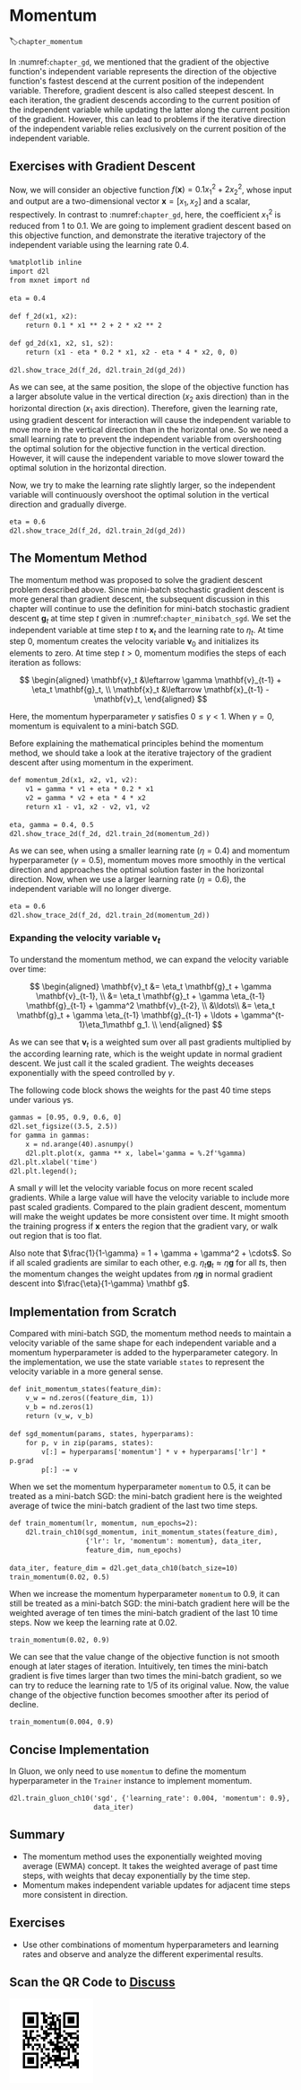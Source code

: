 # Momentum
:label:`chapter_momentum`

In :numref:`chapter_gd`, we
mentioned that the gradient of the objective function's independent variable
represents the direction of the objective function's fastest descend at the
current position of the independent variable. Therefore, gradient descent is
also called steepest descent. In each iteration, the gradient descends according
to the current position of the independent variable while updating the latter
along the current position of the gradient. However, this can lead to problems
if the iterative direction of the independent variable relies exclusively on the
current position of the independent variable.


## Exercises with Gradient Descent

Now, we will consider an objective function $f(\boldsymbol{x})=0.1x_1^2+2x_2^2$,
whose input and output are a two-dimensional vector $\boldsymbol{x} =
[x_1, x_2]$ and a scalar, respectively. In contrast to :numref:`chapter_gd`,
here, the coefficient $x_1^2$ is reduced from $1$ to $0.1$. We are going to
implement gradient descent based on this objective function, and demonstrate the
iterative trajectory of the independent variable using the learning rate $0.4$.

```{.python .input  n=3}
%matplotlib inline
import d2l
from mxnet import nd

eta = 0.4

def f_2d(x1, x2):
    return 0.1 * x1 ** 2 + 2 * x2 ** 2

def gd_2d(x1, x2, s1, s2):
    return (x1 - eta * 0.2 * x1, x2 - eta * 4 * x2, 0, 0)

d2l.show_trace_2d(f_2d, d2l.train_2d(gd_2d))
```

As we can see, at the same position, the slope of the objective function has a larger absolute value in the vertical direction ($x_2$ axis direction) than in the horizontal direction ($x_1$ axis direction). Therefore, given the learning rate, using gradient descent for interaction will cause the independent variable to move more in the vertical direction than in the horizontal one. So we need a small learning rate to prevent the independent variable from overshooting the optimal solution for the objective function in the vertical direction. However, it will cause the independent variable to move slower toward the optimal solution in the horizontal direction.

Now, we try to make the learning rate slightly larger, so the independent variable will continuously overshoot the optimal solution in the vertical direction and gradually diverge.

```{.python .input  n=4}
eta = 0.6
d2l.show_trace_2d(f_2d, d2l.train_2d(gd_2d))
```

## The Momentum Method

The momentum method was proposed to solve the gradient descent problem described
above. Since mini-batch stochastic gradient descent is more general than
gradient descent, the subsequent discussion in this chapter will continue to use
the definition for mini-batch stochastic gradient descent $\mathbf{g}_t$ at
time step $t$ given in :numref:`chapter_minibatch_sgd`.  We set the independent
variable at time step $t$ to $\mathbf{x}_t$ and the learning rate to
$\eta_t$.  At time step $0$, momentum creates the velocity variable
$\mathbf{v}_0$ and initializes its elements to zero. At time step $t>0$,
momentum modifies the steps of each iteration as follows:

$$
\begin{aligned}
\mathbf{v}_t &\leftarrow \gamma \mathbf{v}_{t-1} + \eta_t \mathbf{g}_t, \\
\mathbf{x}_t &\leftarrow \mathbf{x}_{t-1} - \mathbf{v}_t,
\end{aligned}
$$

Here, the momentum hyperparameter $\gamma$ satisfies $0 \leq \gamma < 1$. When $\gamma=0$, momentum is equivalent to a mini-batch SGD.

Before explaining the mathematical principles behind the momentum method, we should take a look at the iterative trajectory of the gradient descent after using momentum in the experiment.

```{.python .input  n=5}
def momentum_2d(x1, x2, v1, v2):
    v1 = gamma * v1 + eta * 0.2 * x1
    v2 = gamma * v2 + eta * 4 * x2
    return x1 - v1, x2 - v2, v1, v2

eta, gamma = 0.4, 0.5
d2l.show_trace_2d(f_2d, d2l.train_2d(momentum_2d))
```

As we can see, when using a smaller learning rate ($\eta=0.4$) and momentum hyperparameter ($\gamma=0.5$), momentum moves more smoothly in the vertical direction and approaches the optimal solution faster in the horizontal direction. Now, when we use a larger learning rate ($\eta=0.6$), the independent variable will no longer diverge.

```{.python .input  n=11}
eta = 0.6
d2l.show_trace_2d(f_2d, d2l.train_2d(momentum_2d))
```

### Expanding the velocity variable $\mathbf v_t$

To understand the momentum method, we can expand the velocity variable over time:

$$
\begin{aligned}
\mathbf{v}_t &= \eta_t \mathbf{g}_t + \gamma \mathbf{v}_{t-1}, \\
             &= \eta_t \mathbf{g}_t + \gamma \eta_{t-1} \mathbf{g}_{t-1} + \gamma^2 \mathbf{v}_{t-2}, \\
             &\ldots\\
             &= \eta_t \mathbf{g}_t + \gamma \eta_{t-1} \mathbf{g}_{t-1} + \ldots +  \gamma^{t-1}\eta_1\mathbf g_1. \\
\end{aligned}
$$

As we can see that $\mathbf v_t$ is a weighted sum over all past gradients multiplied by the according learning rate, which is the weight update in normal gradient descent. We just call it the scaled gradient. The weights deceases exponentially with the speed controlled by $\gamma$.

The following code block shows the weights for the past 40 time steps under various $\gamma$s.

```{.python .input}
gammas = [0.95, 0.9, 0.6, 0]
d2l.set_figsize((3.5, 2.5))
for gamma in gammas:
    x = nd.arange(40).asnumpy()
    d2l.plt.plot(x, gamma ** x, label='gamma = %.2f'%gamma)
d2l.plt.xlabel('time')
d2l.plt.legend();
```

A small $\gamma$ will let the velocity variable focus on more recent scaled gradients. While a large value will have the velocity variable to include more past scaled gradients. Compared to the plain gradient descent, momentum will make the weight updates be more consistent over time. It might smooth the training progress if $\mathbf x$ enters the region that the gradient vary, or walk out region that is too flat.

Also note that $\frac{1}{1-\gamma} = 1 + \gamma + \gamma^2 + \cdots$. So if all scaled gradients are similar to each other, e.g. $\eta_t\mathbf g_t\approx \eta\mathbf g$ for all $t$s, then the momentum changes the weight updates from $\eta\mathbf g$ in normal gradient descent into $\frac{\eta}{1-\gamma} \mathbf g$.

## Implementation from Scratch

Compared with mini-batch SGD, the momentum method needs to maintain a velocity variable of the same shape for each independent variable and a momentum hyperparameter is added to the hyperparameter category. In the implementation, we use the state variable `states` to represent the velocity variable in a more general sense.

```{.python .input  n=13}
def init_momentum_states(feature_dim):
    v_w = nd.zeros((feature_dim, 1))
    v_b = nd.zeros(1)
    return (v_w, v_b)

def sgd_momentum(params, states, hyperparams):
    for p, v in zip(params, states):
        v[:] = hyperparams['momentum'] * v + hyperparams['lr'] * p.grad
        p[:] -= v
```

When we set the momentum hyperparameter `momentum` to 0.5, it can be treated as a mini-batch SGD: the mini-batch gradient here is the weighted average of twice the mini-batch gradient of the last two time steps.

```{.python .input  n=15}
def train_momentum(lr, momentum, num_epochs=2):
    d2l.train_ch10(sgd_momentum, init_momentum_states(feature_dim),
                   {'lr': lr, 'momentum': momentum}, data_iter, 
                   feature_dim, num_epochs)
    
data_iter, feature_dim = d2l.get_data_ch10(batch_size=10)
train_momentum(0.02, 0.5)
```

When we increase the momentum hyperparameter `momentum` to 0.9, it can still be treated as a mini-batch SGD: the mini-batch gradient here will be the weighted average of ten times the mini-batch gradient of the last 10 time steps. Now we keep the learning rate at 0.02.

```{.python .input  n=8}
train_momentum(0.02, 0.9)
```

We can see that the value change of the objective function is not smooth enough at later stages of iteration. Intuitively, ten times the mini-batch gradient is five times larger than two times the mini-batch gradient, so we can try to reduce the learning rate to 1/5 of its original value. Now, the value change of the objective function becomes smoother after its period of decline.

```{.python .input}
train_momentum(0.004, 0.9)
```

## Concise Implementation

In Gluon, we only need to use `momentum` to define the momentum hyperparameter in the `Trainer` instance to implement momentum.

```{.python .input  n=9}
d2l.train_gluon_ch10('sgd', {'learning_rate': 0.004, 'momentum': 0.9},
                     data_iter)
```

## Summary

* The momentum method uses the exponentially weighted moving average (EWMA) concept. It takes the weighted average of past time steps, with weights that decay exponentially by the time step.
* Momentum makes independent variable updates for adjacent time steps more consistent in direction.

## Exercises

* Use other combinations of momentum hyperparameters and learning rates and observe and analyze the different experimental results.

## Scan the QR Code to [Discuss](https://discuss.mxnet.io/t/2374)

![](../img/qr_momentum.svg)
